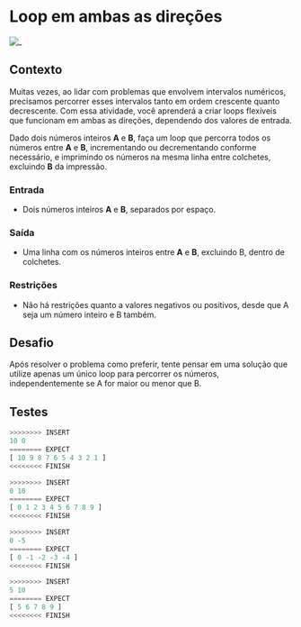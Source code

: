 # Loop em ambas as direções

![_](https://raw.githubusercontent.com/qxcodefup/arcade/master/base/loop_iv/cover.jpg)

## Contexto

Muitas vezes, ao lidar com problemas que envolvem intervalos numéricos, precisamos percorrer esses intervalos tanto em ordem crescente quanto decrescente. Com essa atividade, você aprenderá a criar loops flexíveis que funcionam em ambas as direções, dependendo dos valores de entrada.

Dado dois números inteiros **A** e **B**, faça um loop que percorra todos os números entre **A** e **B**, incrementando ou decrementando conforme necessário, e imprimindo os números na mesma linha entre colchetes, excluindo **B** da impressão.

### Entrada

- Dois números inteiros **A** e **B**, separados por espaço.

### Saída

- Uma linha com os números inteiros entre **A** e **B**, excluindo B, dentro de colchetes.

### Restrições

- Não há restrições quanto a valores negativos ou positivos, desde que A seja um número inteiro e B também.

## Desafio

Após resolver o problema como preferir, tente pensar em uma solução que utilize apenas um único loop para percorrer os números, independentemente se A for maior ou menor que B.

## Testes

```py
>>>>>>>> INSERT
10 0
======== EXPECT
[ 10 9 8 7 6 5 4 3 2 1 ]
<<<<<<<< FINISH
```

```py
>>>>>>>> INSERT
0 10
======== EXPECT
[ 0 1 2 3 4 5 6 7 8 9 ]
<<<<<<<< FINISH
```

```py
>>>>>>>> INSERT
0 -5
======== EXPECT
[ 0 -1 -2 -3 -4 ]
<<<<<<<< FINISH
```

```py
>>>>>>>> INSERT
5 10
======== EXPECT
[ 5 6 7 8 9 ]
<<<<<<<< FINISH
```
